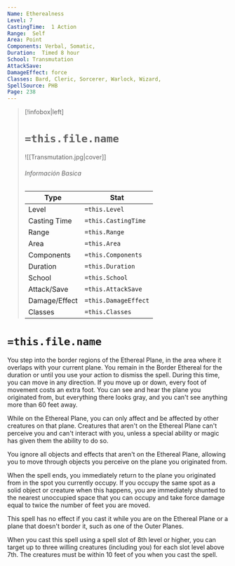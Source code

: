 ```yaml
---
Name: Etherealness
Level: 7
CastingTime:  1 Action 
Range:  Self
Area: Point
Components: Verbal, Somatic, 
Duration:  Timed 8 hour
School: Transmutation
AttackSave: 
DamageEffect: force
Classes: Bard, Cleric, Sorcerer, Warlock, Wizard, 
SpellSource: PHB
Page: 238
---
```


>[!infobox|left]
># `=this.file.name`
>![[Transmutation.jpg|cover]]
> ###### Información Basica
> Type |  Stat |
> ---|---|
> Level | `=this.Level` |
> Casting Time | `=this.CastingTime` |
> Range | `=this.Range` |
> Area | `=this.Area` |
> Components | `=this.Components` |
> Duration | `=this.Duration` |
> School | `=this.School` |
> Attack/Save | `=this.AttackSave` |
> Damage/Effect | `=this.DamageEffect` |
> Classes | `=this.Classes` |

# `=this.file.name`
You step into the border regions of the Ethereal Plane, in the area where it overlaps with your current plane. You remain in the Border Ethereal for the duration or until you use your action to dismiss the spell. During this time, you can move in any direction. If you move up or down, every foot of movement costs an extra foot. You can see and hear the plane you originated from, but everything there looks gray, and you can&#x27;t see anything more than 60 feet away.

While on the Ethereal Plane, you can only affect and be affected by other creatures on that plane. Creatures that aren&#x27;t on the Ethereal Plane can&#x27;t perceive you and can&#x27;t interact with you, unless a special ability or magic has given them the ability to do so.

You ignore all objects and effects that aren&#x27;t on the Ethereal Plane, allowing you to move through objects you perceive on the plane you originated from.

When the spell ends, you immediately return to the plane you originated from in the spot you currently occupy. If you occupy the same spot as a solid object or creature when this happens, you are immediately shunted to the nearest unoccupied space that you can occupy and take force damage equal to twice the number of feet you are moved.

This spell has no effect if you cast it while you are on the Ethereal Plane or a plane that doesn&#x27;t border it, such as one of the Outer Planes.



 


 


 


 


 


When you cast this spell using a spell slot of 8th level or higher, you can target up to three willing creatures (including you) for each slot level above 7th. The creatures must be within 10 feet of you when you cast the spell. 